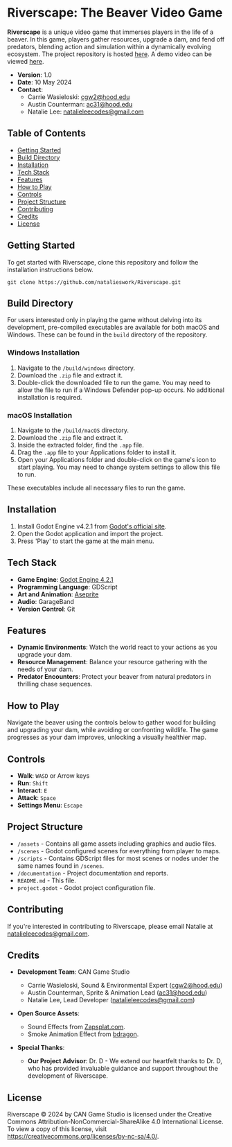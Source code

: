 # Riverscape: The Beaver Video Game

**Riverscape** is a unique video game that immerses players in the life of a beaver. In this game, players gather resources, upgrade a dam, and fend off predators, blending action and simulation within a dynamically evolving ecosystem. The project repository is hosted [here](https://github.com/natalieswork/Riverscape). A demo video can be viewed [here](https://youtu.be/J2Zaukrr5c8).

- **Version**: 1.0
- **Date**: 10 May 2024
- **Contact**:
	- Carrie Wasieloski: [cgw2@hood.edu](mailto:cgw2@hood.edu)
	- Austin Counterman: [ac31@hood.edu](mailto:ac31@hood.edu)
	- Natalie Lee: [natalieleecodes@gmail.com](mailto:natalieleecodes@gmail.com)

## Table of Contents

- [Getting Started](#getting-started)
- [Build Directory](#build-directory)
- [Installation](#installation)
- [Tech Stack](#tech-stack)
- [Features](#features)
- [How to Play](#how-to-play)
- [Controls](#controls)
- [Project Structure](#project-structure)
- [Contributing](#contributing)
- [Credits](#credits)
- [License](#license)

## Getting Started

To get started with Riverscape, clone this repository and follow the installation instructions below.

`git clone https://github.com/natalieswork/Riverscape.git`

## Build Directory

For users interested only in playing the game without delving into its development, pre-compiled executables are available for both macOS and Windows. These can be found in the `build` directory of the repository.

### Windows Installation

1. Navigate to the `/build/windows` directory.
2. Download the `.zip` file and extract it.
4. Double-click the downloaded file to run the game. You may need to allow the file to run if a Windows Defender pop-up occurs. No additional installation is required.

### macOS Installation

1. Navigate to the `/build/macOS` directory.
2. Download the `.zip` file and extract it.
3. Inside the extracted folder, find the `.app` file.
4. Drag the `.app` file to your Applications folder to install it.
5. Open your Applications folder and double-click on the game's icon to start playing. You may need to change system settings to allow this file to run.

These executables include all necessary files to run the game.


## Installation

1. Install Godot Engine v4.2.1 from [Godot's official site](https://godotengine.org/download/archive/4.2.1-stable/).
2. Open the Godot application and import the project.
3. Press 'Play' to start the game at the main menu.

## Tech Stack

- **Game Engine**: [Godot Engine 4.2.1](https://godotengine.org/)
- **Programming Language**: GDScript
- **Art and Animation**: [Aseprite](https://aseprite.org/)
- **Audio**: GarageBand
- **Version Control**: Git 

## Features

- **Dynamic Environments**: Watch the world react to your actions as you upgrade your dam.
- **Resource Management**: Balance your resource gathering with the needs of your dam.
- **Predator Encounters**: Protect your beaver from natural predators in thrilling chase sequences.

## How to Play

Navigate the beaver using the controls below to gather wood for building and upgrading your dam, while avoiding or confronting wildlife. The game progresses as your dam improves, unlocking a visually healthier map.

## Controls

- **Walk**: `WASD` or Arrow keys
- **Run**: `Shift`
- **Interact**: `E`
- **Attack**: `Space`
- **Settings Menu**: `Escape`

## Project Structure

- `/assets` - Contains all game assets including graphics and audio files.
- `/scenes` - Godot configured scenes for everything from player to maps.
- `/scripts` - Contains GDScript files for most scenes or nodes under the same names found in `/scenes`.
- `/documentation` - Project documentation and reports.
- `README.md` - This file.
- `project.godot` - Godot project configuration file.

## Contributing

If you're interested in contributing to Riverscape, please email Natalie at [natalieleecodes@gmail.com](mailto:natalieleecodes@gmail.com).

## Credits

- **Development Team**: CAN Game Studio 
	- Carrie Wasieloski, Sound & Environmental Expert (cgw2@hood.edu)
	- Austin Counterman, Sprite & Animation Lead (ac31@hood.edu)
	- Natalie Lee, Lead Developer (natalieleecodes@gmail.com)
	
- **Open Source Assets**:
	- Sound Effects from [Zapsplat.com](https://www.zapsplat.com/).
	- Smoke Animation Effect from [bdragon](https://bdragon1727.itch.io/super-package-retro-pixel-effects-32x32-pack-2).
- **Special Thanks**:
	-  **Our Project Advisor**: Dr. D - We extend our heartfelt thanks to Dr. D, who has provided invaluable guidance and support throughout the development of Riverscape. 
## License
Riverscape © 2024 by CAN Game Studio is licensed under the Creative Commons Attribution-NonCommercial-ShareAlike 4.0 International License. To view a copy of this license, visit https://creativecommons.org/licenses/by-nc-sa/4.0/.
